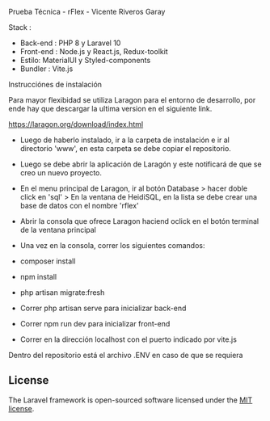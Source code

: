 Prueba Técnica - rFlex - Vicente Riveros Garay

Stack :
* Back-end : PHP 8 y Laravel 10
* Front-end : Node.js y React.js, Redux-toolkit
* Estilo: MaterialUI y Styled-components
* Bundler : Vite.js

Instrucciónes de instalación

Para mayor flexibidad se utiliza Laragon para el entorno de desarrollo, por ende hay que descargar la ultima version en el siguiente link.

https://laragon.org/download/index.html

- Luego de haberlo instalado, ir a la carpeta de instalación e ir al directorio 'www', en esta carpeta se debe copiar el repositorio.

- Luego se debe abrir la aplicación de Laragón y este notificará de que se creo un nuevo proyecto.

- En el menu principal de Laragon, ir al botón Database > hacer doble click en 'sql' > En la ventana de HeidiSQL, en la lista se debe crear una base de datos con el nombre 'rflex'

- Abrir la consola que ofrece Laragon haciend oclick en el botón terminal de la ventana principal

- Una vez en la consola, correr los siguientes comandos:

- composer install
- npm install
- php artisan migrate:fresh
- Correr php artisan serve para inicializar back-end
- Correr npm run dev para inicializar front-end
- Correr en la dirección localhost con el puerto indicado por vite.js

Dentro del repositorio está el archivo .ENV en caso de que se requiera

## License

The Laravel framework is open-sourced software licensed under the [MIT license](https://opensource.org/licenses/MIT).
